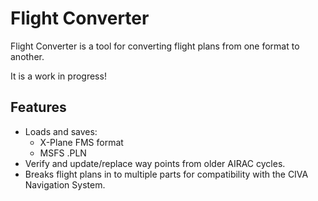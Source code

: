 Flight Converter
==

Flight Converter is a tool for converting flight plans from one format to another.

It is a work in progress!

## Features
* Loads and saves:
  * X-Plane FMS format
  * MSFS .PLN
* Verify and update/replace way points from older AIRAC cycles.
* Breaks flight plans in to multiple parts for compatibility with the CIVA Navigation System.
